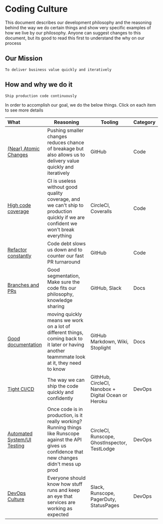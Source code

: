 # Coding Culture

This document describes our development philosophy and the reasoning behind the way we do certain things and show very specific examples of how we live by our philosophy.  Anyone can suggest changes to this document, but its good to read this first to understand the why on our process

## Our Mission

`To deliver business value quickly and iteratively`

## How and why we do it

`Ship production code continuously`

In order to accomplish our goal, we do the below things.  Click on each item to see more details

What   | Reasoning | Tooling | Category
:------- | ----- | --------- | -------
[(Near) Atomic Changes](code.md) | Pushing smaller changes reduces chance of breakage but also allows us to delivery value quickly and iteratively | GitHub | Code
[High code coverage](code.md) | CI is useless without good quality coverage, and we can't ship to production quickly if we are confident we won't break everything | CircleCI, Coveralls | Code
[Refactor constantly](devops.md) | Code debt slows us down and to counter our fast PR turnaround | GitHub | Code
[Branches and PRs](docs.md) | Good segmentation, Make sure the code fits our philosophy, knowledge sharing | GitHub, Slack | Docs
[Good documentation](docs.md) | moving quickly means we work on a lot of different things, coming back to it later or having another teammmate look at it, they need to know | GitHub Markdown, Wiki, Stoplight | Docs
[Tight CI/CD](devops.md) | The way we can ship the code quickly and confidently | GithHub, CircleCI, Nanobox + Digital Ocean or Heroku | DevOps
[Automated System/UI Testing](devops.md) | Once code is in production, is it really working?  Running things like Runscope against the API gives us confidence that new changes didn't mess up prod | CircleCI, Runscope, GhostInspector, TestLodge | DevOps
[DevOps Culture](devops.md) | Everyone should know how stuff runs and keep an eye that services are working as expected | Slack, Runscope, PagerDuty, StatusPages | DevOps
